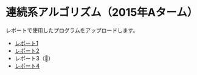 # 連続系アルゴリズム（2015年Aターム）

レポートで使用したプログラムをアップロードします。

* [レポート1](./HW1)
* [レポート2](./HW2)
* レポート3（🍊）
* [レポート4](./HW4)